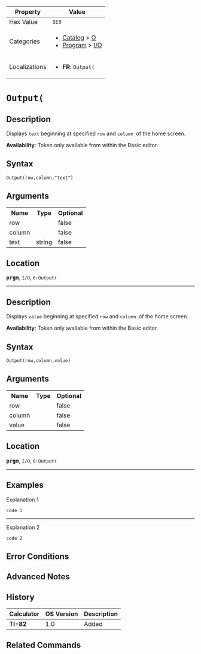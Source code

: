 | Property      | Value |
|---------------|-------|
| Hex Value     | `$E0`|
| Categories    | <ul><li>[Catalog](<../categories/Catalog.md>) > [O](<../categories/Catalog.md#O>)</li><li>[Program](<../categories/Program.md>) > [I/O](<../categories/Program.md#I/O>)</li></ul> |
| Localizations | <ul><li><b>FR</b>: `Output(`</li></ul> |

# `Output(`

## Description
Displays `text` beginning at specified `row` and `column `of the home screen.


<b>Availability</b>: Token only available from within the Basic editor.

## Syntax
`Output(row,column,"text")`

## Arguments
<table>
<tr><th>Name</th><th>Type</th><th>Optional</th></tr>

<tr><td>row</td><td></td><td>false</td></tr>

<tr><td>column</td><td></td><td>false</td></tr>

<tr><td>text</td><td>string</td><td>false</td></tr>

</table>

## Location
<tt><kbd><b>prgm</b></kbd></tt>, `I/O`, `6:Output(`
<hr>

## Description
Displays `value` beginning at specified `row` and `column `of the home screen.


<b>Availability</b>: Token only available from within the Basic editor.

## Syntax
`Output(row,column,value)`

## Arguments
<table>
<tr><th>Name</th><th>Type</th><th>Optional</th></tr>

<tr><td>row</td><td></td><td>false</td></tr>

<tr><td>column</td><td></td><td>false</td></tr>

<tr><td>value</td><td></td><td>false</td></tr>

</table>

## Location
<tt><kbd><b>prgm</b></kbd></tt>, `I/O`, `6:Output(`
<hr>

## Examples

Explanation 1
```ti-basic
code 1
```
---
Explanation 2
```ti-basic
code 2
```

## Error Conditions


## Advanced Notes


## History
| Calculator | OS Version | Description |
|------------|------------|-------------|
| <b>TI-82</b> | 1.0 | Added |

## Related Commands

